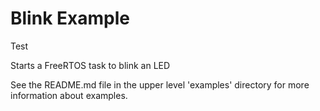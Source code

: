 # Blink Example

Test

Starts a FreeRTOS task to blink an LED

See the README.md file in the upper level 'examples' directory for more information about examples.
